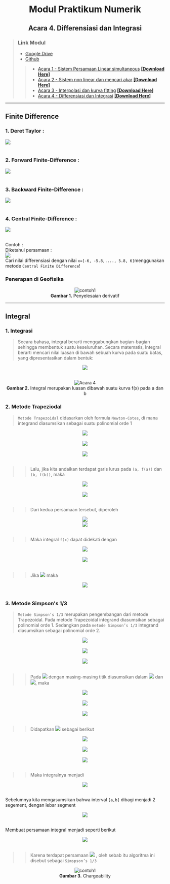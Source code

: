 <center> 

# Modul Praktikum Numerik
## Acara 4. Differensiasi dan Integrasi
</center>

> ### Link Modul
> * [Google Drive](https://drive.google.com/drive/folders/1uMaBNZ2VWBWpx080plEPaRVnLfh66UfH?usp=sharing)
> * [Github](https://github.com/FajrulHQ/Prakt-Numerik)
>>  * [Acara 1 - Sistem Persamaan Linear simultaneous](https://github.com/FajrulHQ/Prakt-Numerik/blob/main/Acara%201/Acara%201.md) [__[Download Here]__](https://drive.google.com/drive/u/0/folders/1183IOE2AyPF-gyQVuzTEYEBTQUtLgtzp)
>>  * [Acara 2 - Sistem non linear dan mencari akar](https://github.com/FajrulHQ/Prakt-Numerik/blob/main/Acara%202/Acara%202.md) [__[Download Here]__](https://drive.google.com/drive/folders/17aN5QrDvoH_QwJPU4YP9N5pLOv6nVo0q?usp=sharing)
>>  * [Acara 3 - Interpolasi dan kurva fitting](https://github.com/FajrulHQ/Prakt-Numerik/blob/main/Acara%203/Acara%203.md) [__[Download Here]__](https://drive.google.com/drive/folders/1rDq2SUB0OCT58TML7OEPjWiuK4gC_GxT?usp=sharing)
>>  * [Acara 4 - Differensiasi dan Integrasi](https://github.com/FajrulHQ/Prakt-Numerik/blob/main/Acara%204/Acara%204.md) [__[Download Here]__](https://drive.google.com/drive/folders/1eFA36m0f2kSgOjpuxNCS9V24IvUXwtKP)

---

## Finite Difference
###  1. Deret Taylor : <br>
<img src="https://render.githubusercontent.com/render/math?math=f(x%2B\Delta x)=f(x)%2B\frac{d f(x)}{d x} \Delta x%2B\frac{d^{2} f(x)}{d x^{2}} \frac{(\Delta x)^{2}}{2 !}%2B\frac{d^{3} f(x)}{d x^{3}} \frac{(\Delta x)^{3}}{3 !}%2B\cdots"><br><br>

###  2. Forward Finite-Difference :<br>
<img src="https://render.githubusercontent.com/render/math?math=f'(x)=\frac{f(x%2Bh)-f(x)}{h}"><br><br>

###  3. Backward Finite-Difference :<br> 
<img src="https://render.githubusercontent.com/render/math?math=f'(x)=\frac{f(x)-f(x-h)}{h}"><br><br>

###  4. Central Finite-Difference :<br> 
<img src="https://render.githubusercontent.com/render/math?math=f'(x)=\frac{f(x%2Bh)-f(x-h)}{2h}"><br><br>

 Contoh : <br> Diketahui persamaan :<br>
<img src="https://render.githubusercontent.com/render/math?math=f(x)=e^{-x^2},-6\leq x\leq6"><br> 
Cari nilai differensiasi dengan nilai `x=[-6, -5.8,...., 5.8, 6]`menggunakan metode `Central Finite Difference`!

### Penerapan di Geofisika

<center>

![contoh1](../pict/Acara%204/contoh1.jpeg)<br>
<b> Gambar 1.</b> Penyelesaian derivatif
</center>

---

## Integral
### 1. Integrasi<br>
>Secara bahasa, integral berarti menggabungkan bagian-bagian sehingga membentuk suatu keseluruhan. Secara matematis, Integral berarti mencari nilai luasan di bawah sebuah kurva pada suatu batas, yang dipresentasikan dalam bentuk:<br>
<center>
<img src="https://render.githubusercontent.com/render/math?math=\int_a^b f(x)dx"> <br><br>
</center>

<center>

  ![Acara 4](https://github.com/FajrulHQ/Prakt-Numerik/blob/main/pict/Acara%204/Picture1.png?raw=true)<br>
  <b> Gambar 2.</b> Integral merupakan luasan dibawah suatu kurva f(x) pada a dan b
</center>

### 2. Metode Trapeziodal<br>
> `Metode Trapezoidal` didasarkan oleh formula `Newton-Cotes`, di mana integrand diasumsikan sebagai suatu polinomial orde 1

<center>
<img src="https://render.githubusercontent.com/render/math?math=\int_a^b f(x)dx\approx \int_a^b f_1(x)dx"><br><br>
<img src="https://render.githubusercontent.com/render/math?math==\int_a^b(a_0%2Ba_1x)dx"><br><br>
<img src="https://render.githubusercontent.com/render/math?math==a_0(b-a)%2Ba_1(\frac{b^2-a^2}{2})">
</center><br>

>> Lalu, jika kita andaikan terdapat garis lurus pada `(a, f(a))` dan `(b, f(b))`, maka

<center>
<img src="https://render.githubusercontent.com/render/math?math=f(a)=f_1(a)=a_0%2Ba_1a"><br><br>
<img src="https://render.githubusercontent.com/render/math?math=f(b)=f_1(a)=a_0%2Ba_1b">
</center><br>

>> Dari kedua persamaan tersebut, diperoleh
<center>
<img src="https://render.githubusercontent.com/render/math?math=a_1=\frac{f(b)-f(a)}{b-a}"><br>
<img src="https://render.githubusercontent.com/render/math?math=a_0=\frac{f(a)b-f(b)a}{b-a}">
</center><br>

>> Maka integral `f(x)` dapat didekati dengan
<center>
<img src="https://render.githubusercontent.com/render/math?math=\int_a^b f_1(x)dx\approx \frac {f(a)b-f(b)a}{b-a}(b-a) %2B \frac{f(b)-f(a)}{b-a}\frac{b^2-a^2}{2} "><br><br>
<img src="https://render.githubusercontent.com/render/math?math==(b-a)\frac{f(a)%2Bf(b)}{2} ">
</center><br>

>> Jika <img src="https://render.githubusercontent.com/render/math?math=h=\frac{b-a}{2} "> maka 
<center>
<img src="https://render.githubusercontent.com/render/math?math=\int_a^bf_1(x)dx=\frac{h}{2}[f(a)%2Bf(b)] ">
</center><br>

### 3. Metode Simpson's 1/3<br>
> `Metode Simpson’s 1/3` merupakan pengembangan dari metode Trapezoidal. Pada metode Trapezoidal integrand diasumsikan sebagai polinomial orde 1. Sedangkan pada `metode Simpson’s 1/3` integrand diasumsikan sebagai polinomial orde 2.
<center>
<img src="https://render.githubusercontent.com/render/math?math=\int_a^bf(x)dx\approx \int_a^bf_2(x)dx "><br><br>
<img src="https://render.githubusercontent.com/render/math?math==\int_a^b(a_0%2Ba_1x%2Ba_2x^2)dx "><br><br>
<img src="https://render.githubusercontent.com/render/math?math==a_0(b-a)%2Ba_1\frac{b^2-a^2}{2}%2Ba_2\frac{b^3-a^3}{3} ">
</center><br>

>> Pada <img src="https://render.githubusercontent.com/render/math?math=a_0,a_1 \: \textrm{dan} \: a_2 "> dengan masing-masing titik diasumsikan dalam <img src="https://render.githubusercontent.com/render/math?math=(a,f(a),(\frac{a%2Bb}{2},f(\frac{a%2Bb}{2})) "> dan <img src="https://render.githubusercontent.com/render/math?math=(b,f(b)) ">, maka

<center>
<img src="https://render.githubusercontent.com/render/math?math=f(a)=f_1(a)=a_0%2Ba_1a%2Ba_2a "><br><br>
<img src="https://render.githubusercontent.com/render/math?math=f(\frac{a%2Bb}{2})=a_0%2Ba_1\frac{a%2Bb}{2}%2Babf(a)%2Bb^2f(a) "><br><br>
<img src="https://render.githubusercontent.com/render/math?math=f(b)=f_(b)=a_0%2Ba_1b%2Ba_2b ">
</center><br>

>> Didapatkan <img src="https://render.githubusercontent.com/render/math?math=a_0,a_1 \: \textrm{dan} \: a_2 "> sebagai berikut

<center>
<img src="https://render.githubusercontent.com/render/math?math=a_0=\frac{a^2f(b)%2Babf(b)-4abf(\frac{a%2Bb}{2})%2Babf(a)%2Bb^2f(a)}{a^2-2ab%2Bb^2} "><br><br>
<img src="https://render.githubusercontent.com/render/math?math=a_0=\frac{af(a)-4af(\frac{b%2Ba}{2})%2B3af(b)%2B3bf(a)-4bf(\frac{b%2Ba}{2})%2Bbf(b)}{a^2-2ab%2Bb^2} "><br><br>
<img src="https://render.githubusercontent.com/render/math?math=a_2=\frac{2f(a)-2f(\frac{b%2Ba}{2})%2Bf(b)}{a^2-2ab%2Bb^2} ">
</center><br>

>> Maka integralnya menjadi
<center>
<img src="https://render.githubusercontent.com/render/math?math=\int_a^bf_2(x)\approx\frac{b-a}{6}[f(a)%2B4f\frac{a%2Bb}{2}%2Bf(b)] ">
</center><br>

Sebelumnya kita mengasumsikan bahwa interval `[a,b]` dibagi menjadi 2 segement, dengan lebar segment
<center>
<img src="https://render.githubusercontent.com/render/math?math=h=\frac{b-a}{2} ">
</center><br>

Membuat persamaan integral menjadi seperti berikut
<center>
<img src="https://render.githubusercontent.com/render/math?math=\int_a^bf(x)dx=\frac{h}{3}[f(a)%2B4\sum_{i=1,3,5}^{n-1}f_i%2Bf(b)] ">
</center><br>

>> Karena terdapat persamaan <img src="https://render.githubusercontent.com/render/math?math=\frac{h}{3} "> , oleh sebab itu algoritma ini disebut sebagai `Simspson’s 1/3`

<center>

![contoh1](../pict/Acara%204/contoh2.jpeg)<br>
<b> Gambar 3.</b> Chargeability
</center>